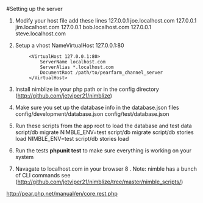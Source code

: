 #Setting up the server

1. Modify your host file add these lines
		127.0.0.1 joe.localhost.com
		127.0.0.1 jim.localhost.com
		127.0.0.1 bob.localhost.com
		127.0.0.1 steve.localhost.com
2. Setup a vhost
		NameVirtualHost 127.0.0.1:80

		    <VirtualHost 127.0.0.1:80>
				ServerName localhost.com
		        ServerAlias *.localhost.com
		        DocumentRoot /path/to/pearfarm_channel_server
		    </VirtualHost>
		
3. Install nimblize in your php path or in the config directory (http://github.com/jetviper21/nimblize)
4. Make sure you set up the database info in the database.json files
		config/development/database.json
		config/test/database.json
4. Run these scripts from the app root to load the database and test data
		script/db migrate
		NIMBLE_ENV=test script/db migrate
		script/db stories load
		NIMBLE_ENV=test script/db stories load
6. Run the tests **phpunit test** to make sure everything is working on your system
7. Navagate to localhost.com in your browser
8 . Note: nimble has a bunch of CLI commands see (http://github.com/jetviper21/nimblize/tree/master/nimble_scripts/)




http://pear.php.net/manual/en/core.rest.php